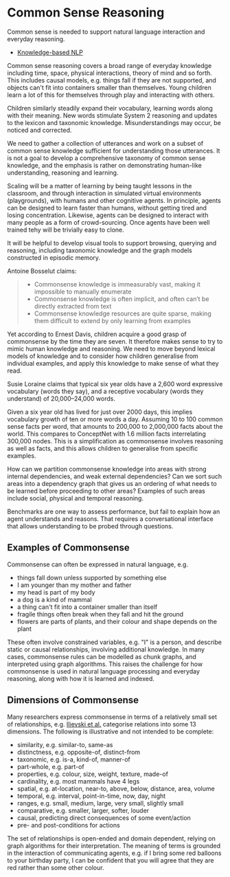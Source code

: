 # Common Sense Reasoning

Common sense is needed to support natural language interaction and everyday reasoning.

* [Knowledge-based NLP](knowledge-based-nlp.md)

Common sense reasoning covers a broad range of everyday knowledge including time, space, physical interactions, theory of mind and so forth. This includes causal models, e.g. things fall if they are not supported, and objects can't fit into containers smaller than themselves. Young children learn a lot of this for themselves through play and interacting with others.

Children similarly steadily expand their vocabulary, learning words along with their meaning. New words stimulate System 2 reasoning and updates to the lexicon and taxonomic knowledge. Misunderstandings may occur, be noticed and corrected.

We need to gather a collection of utterances and work on a subset of common sense knowledge sufficient for understanding those utterances. It is not a goal to develop a comprehensive taxonomy of common sense knowledge, and the emphasis is rather on demonstrating human-like understanding, reasoning and learning.

Scaling will be a matter of learning by being taught lessons in the classroom, and through interaction in simulated virtual environments (playgrounds), with humans and other cognitive agents. In principle, agents can be designed to learn faster than humans, without getting tired and losing concentration. Likewise, agents can be designed to interact with many people as a form of crowd-sourcing. Once agents have been well trained tehy will be trivially easy to clone.

It will be helpful to develop visual tools to support browsing, querying and reasoning, including taxonomic knowledge and the graph models constructed in episodic memory.

Antoine Bosselut claims:

> * Commonsense knowledge is immeasurably vast, making it impossible to manually enumerate
> * Commonsense knowledge is often implicit, and often can’t be directly extracted from text
> * Commonsense knowledge resources are quite sparse, making them difficult to extend by only learning from examples
   
Yet according to Ernest Davis, children acquire a good grasp of commonsense by the time they are seven. It therefore makes sense to try to mimic human knowledge and reasoning. We need to move beyond lexical models of knowledge and to consider how children generalise from individual examples, and apply this knowledge to make sense of what they read.
   
Susie Loraine claims that typical six year olds have a 2,600 word expressive vocabulary (words they say), and a receptive vocabulary (words they understand) of 20,000–24,000 words.

Given a six year old has lived for just over 2000 days, this implies vocabulary growth of ten or more words a day.  Assuming 10 to 100 common sense facts per word, that amounts to 200,000 to 2,000,000 facts about the world. This compares to ConceptNet with 1.6 million facts interrelating 300,000 nodes. This is a simplification as commonsense involves reasoning as well as facts, and this allows children to generalise from specific examples.
   
How can we partition commonsense knowledge into areas with strong internal dependencies, and weak external dependencies? Can we sort such areas into a dependency graph that gives us an ordering of what needs to be learned before proceeding to other areas? Examples of such areas include social, physical and temporal reasoning.
   
Benchmarks are one way to assess performance, but fail to explain how an agent understands and reasons. That requires a conversational interface that allows understanding to be probed through questions.

## Examples of Commonsense

Commonsense can often be expressed in natural language, e.g.

* things fall down unless supported by something else
* I am younger than my mother and father
* my head is part of my body
* a dog is a kind of mammal
* a thing can't fit into a container smaller than itself
* fragile things often break when they fall and hit the ground
* flowers are parts of plants, and their colour and shape depends on the plant

These often involve constrained variables, e.g. "I" is a person, and describe static or causal relationships, involving additional knowledge. In many cases, commonsense rules can be modelled as chunk graphs, and interpreted using graph algorithms. This raises the challenge for how commonsense is used in natural language processing and everyday reasoning, along with how it is learned and indexed.

## Dimensions of Commonsense

Many researchers express commonsense in terms of a relatively small set of relationships, e.g. [Ilievski et al.](https://arxiv.org/pdf/2101.04640.pdf) categorise relations into some 13 dimensions. The following is illustrative and not intended to be complete:

* similarity, e.g. similar-to, same-as
* distinctness, e.g. opposite-of, distinct-from
* taxonomic, e.g. is-a, kind-of, manner-of
* part-whole, e.g. part-of
* properties, e.g. colour, size, weight, texture, made-of
* cardinality, e.g. most mammals have 4 legs
* spatial, e.g. at-location, near-to, above, below, distance, area, volume
* temporal, e.g. interval, point-in-time, now, day, night
* ranges, e.g. small, medium, large, very small, slightly small
* comparative, e.g. smaller, larger, softer, louder
* causal, predicting direct consequences of some event/action
* pre- and post-conditions for actions

The set of relationships is open-ended and domain dependent, relying on graph algorithms for their interpretation. The meaning of terms is grounded in the interaction of communicating agents, e.g. if I bring some red balloons to your birthday party, I can be confident that you will agree that they are red rather than some other colour.

